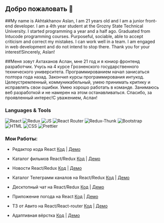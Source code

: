 ## Добро пожаловать 👋
##My name is Akhtakhanov Aslan, I am 21 years old and I am a junior front-end developer. I am a 4th year student at the Grozny State Technical University. I started programming a year and a half ago. Graduated from Intucode programming courses. Purposeful, sociable, able to accept criticism and correct my mistakes. I can work well in a team. I am engaged in web development and do not intend to stop there. Thank you for your interest!Sincerely, Aslan!

##Меня зовут Ахтаханов Аслан, мне 21 год и я  юниор фронтенд разработчик. Учусь на 4 курсе Грозненского государственного технического университета. Программированием начал занисаться полтора года назад. Закончил курсы программирования интукод. Целеустремленный, коммуникабельный, умею принимать критику и исправлять свои ошибки. Умею хорошо работать в команде. Занимаюсь веб разработкой и не намерен на этом останавливаться. Спасибо, за проявленный интерес!С уважением, Аслан!

### Languages & Tools
![React](https://img.shields.io/badge/REACT-000?style=for-the-badge&logo=REACT)
![Redux](https://img.shields.io/badge/REDUX-000?style=for-the-badge&logo=Redux&logoColor=violet)
![JS](https://img.shields.io/badge/JavaScript-000?style=for-the-badge&logo=JavaScript&logoColor=yellow)
![React Router](https://img.shields.io/badge/ReactRouter-000?style=for-the-badge&logo=ReactRouter&logoColor=yellow)
![Redux-Thunk](https://img.shields.io/badge/ReduxThunk-000?style=for-the-badge&logo=&logoColor=1)
![Bootstrap](https://img.shields.io/badge/Bootstrap-000?style=for-the-badge&logo=Bootstrap)
![HTML](https://img.shields.io/badge/HTML-000?style=for-the-badge&logo=html&logoColor=red)
![CSS](https://img.shields.io/badge/CSS-000?style=for-the-badge&logo=css&logoColor=fff)
![Prettier](https://img.shields.io/badge/Prettier-000?style=for-the-badge&logo=Prettier&logoColor=yellow)

### Мои Работы:

- Редактор кода React
  [Код](https://github.com/SheDeMere/code-editor) | [Демо](https://code-editor-gules.vercel.app/)

- Каталог фильмов React/Redux
  [Код](https://github.com/SheDeMere/movie-app) | [Демо](https://movie-pet-project.herokuapp.com/)

- Новости React/Redux
  [Код](https://github.com/SheDeMere/News-app) | [Демо](https://eldit-news.herokuapp.com/)

- Каталог Телеграмм каналов на React/Redux
  [Код](https://github.com/SheDeMere/telegram-channels-new) | [Демо](https://intocode-project-telegram.herokuapp.com/)

- Десктопный чат на React/Redux
  [Код](https://github.com/SheDeMere/react-chat) | [Демо](https://boiling-peak-29085.herokuapp.com/)

- Приложение погода на React
  [Код](https://github.com/SheDeMere/weather) | [Демо](https://shedemere.github.io/weather/)

- ТЗ от Авито на React/React-router
  [Код](https://github.com/SheDeMere/avito) | [Демо](https://vast-wildwood-19897.herokuapp.com/)

- Адаптивная вёрстка
  [Код](https://github.com/SheDeMere/Auto-blog) | [Демо](https://shedemere.github.io/Auto-blog/)








